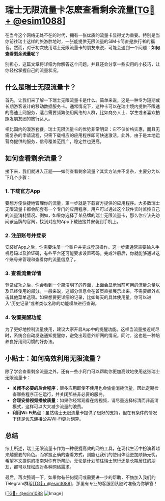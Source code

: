# 瑞士无限流量卡怎麽查看剩余流量[[TG💪+ @esim1088](https://t.me/s/esim1088)]

在当今这个网络无处不在的时代，拥有一张优质的流量卡显得尤为重要。特别是当你前往瑞士这样的旅游胜地时，一张能提供无限流量的SIM卡简直是旅行者的福音。然而，对于初次使用瑞士无限流量卡的朋友来说，可能会遇到一个问题：**如何查看剩余流量呢？**

别担心，这篇文章将详细为你解答这个问题，并且还会分享一些实用的小技巧，让你轻松掌握自己的流量状况。

## 什么是瑞士无限流量卡？

首先，让我们来了解一下瑞士无限流量卡是什么。简单来说，这是一种专为短期或长期游客设计的移动数据服务卡。通常情况下，这种卡可以在瑞士境内提供不限速的高速上网服务，适合需要频繁使用网络的人群，比如商务人士、学生或者喜欢拍照发朋友圈的旅行达人。

相比国内的漫游套餐，瑞士无限流量卡的优势非常明显：它不仅价格实惠，而且无需复杂的申请流程，只需下载相应的应用程序即可快速激活。此外，由于是本地运营商提供的服务，信号覆盖范围广，稳定性也更高。

## 如何查看剩余流量？

接下来，我们就进入正题——如何查看剩余流量？其实方法并不复杂，主要分为以下几个步骤：

### 1. 下载官方App

要想方便快捷地管理你的流量，第一步就是下载官方提供的应用程序。大多数瑞士无限流量卡都会配套有一个专门的应用程序，用户可以通过这个软件实时监控自己的流量消耗情况。例如，如果你选择了某品牌的瑞士无限流量卡，那么你应该先访问该品牌的官网，找到对应的App下载链接并安装到手机上。

### 2. 注册账号并登录

安装好App之后，你需要注册一个账户并完成登录操作。这一步骤通常需要输入手机号码以及验证码，有些平台还可能要求设置密码。完成注册后，你就能够通过这个账号来管理和查看你的流量信息了。

### 3. 查看流量详情

登录成功之后，你会看到一个简洁明了的界面，上面会显示当前可用的流量总量以及已经使用的部分。一般来说，这部分信息会在首页直接展示出来，不需要额外点击其他菜单选项。如果想要更详细的记录，比如每天的具体使用量，你可以进入“历史记录”或者类似名称的功能模块进行查询。

### 4. 设置提醒功能

为了更好地控制流量使用，建议大家开启App中的提醒功能。这样当流量接近耗尽时，系统会自动发送通知提醒你，避免出现意外断网的情况。同时，这也是一种培养良好用网习惯的好办法。

## 小贴士：如何高效利用无限流量？

除了学会查看剩余流量之外，还有一些小窍门可以帮助你更加高效地使用这张瑞士无限流量卡：

- **关闭不必要的后台程序**：很多应用即使不使用也会偷偷消耗流量，因此定期检查哪些程序正在运行，并关闭那些非必要的服务。
- **合理安排视频播放质量**：如果你经常观看在线视频，请尽量选择标清而非高清模式，这样可以大大减少流量的浪费。
- **利用Wi-Fi热点**：虽然瑞士无限流量卡提供了很好的支持，但在有条件的情况下还是优先连接公共Wi-Fi更为划算。

## 总结

综上所述，瑞士无限流量卡作为一种便捷高效的网络工具，在现代生活中扮演着越来越重要的角色。而掌握正确的查看方式，则能让我们的使用体验更加顺畅无忧。希望本文提供的指南对你有所帮助，无论是计划前往瑞士旅行还是长期居住的朋友，都可以轻松应对各种网络需求。

最后，再次强调一下，如果你有任何疑问或需要进一步的帮助，不妨加入我们的Telegram群组[[TG💪+ @esim1088](https://t.me/s/esim1088)]，那里有专业的客服团队随时准备为你解答！ 

[[TG💪+ @esim1088](https://t.me/s/esim1088) ![Image](https://i.postimg.cc/4NQfJmqS/Snipaste-2025-05-13-00-14-12.png)]